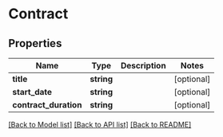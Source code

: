 # Contract

## Properties
Name | Type | Description | Notes
------------ | ------------- | ------------- | -------------
**title** | **string** |  | [optional] 
**start_date** | **string** |  | [optional] 
**contract_duration** | **string** |  | [optional] 

[[Back to Model list]](../../README.md#documentation-for-models) [[Back to API list]](../../README.md#documentation-for-api-endpoints) [[Back to README]](../../README.md)

